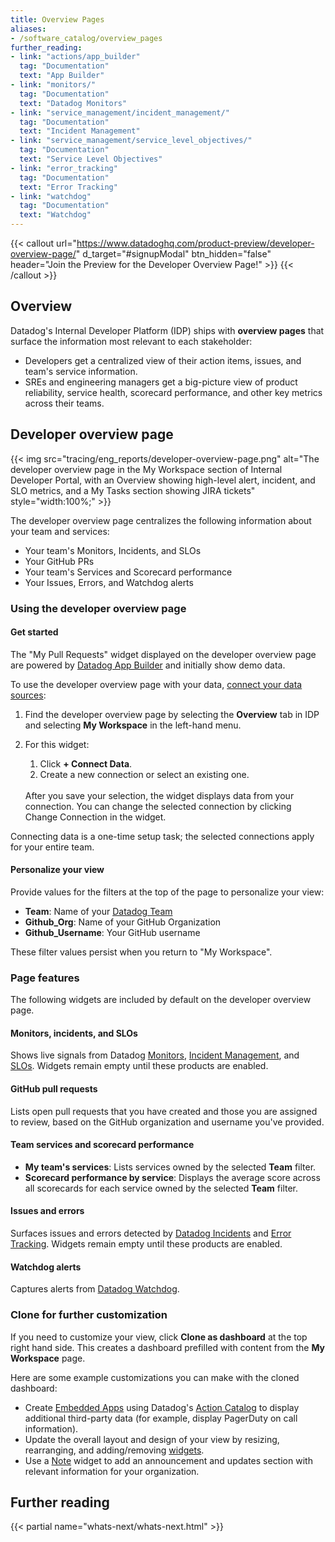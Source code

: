 ```yaml
---
title: Overview Pages
aliases:
- /software_catalog/overview_pages
further_reading:
- link: "actions/app_builder"
  tag: "Documentation"
  text: "App Builder"
- link: "monitors/"
  tag: "Documentation"
  text: "Datadog Monitors"
- link: "service_management/incident_management/"
  tag: "Documentation"
  text: "Incident Management"
- link: "service_management/service_level_objectives/"
  tag: "Documentation"
  text: "Service Level Objectives"
- link: "error_tracking"
  tag: "Documentation"
  text: "Error Tracking"
- link: "watchdog"
  tag: "Documentation"
  text: "Watchdog"
---
```


{{< callout url="https://www.datadoghq.com/product-preview/developer-overview-page/" d_target="#signupModal" btn_hidden="false" header="Join the Preview for the Developer Overview Page!" >}}
{{< /callout >}}

## Overview

Datadog's Internal Developer Platform (IDP) ships with **overview pages** that surface the information most relevant to each stakeholder:
- Developers get a centralized view of their action items, issues, and team's service information.
- SREs and engineering managers get a big-picture view of product reliability, service health, scorecard performance, and other key metrics across their teams. 

## Developer overview page

{{< img src="tracing/eng_reports/developer-overview-page.png" alt="The developer overview page in the My Workspace section of Internal Developer Portal, with an Overview showing high-level alert, incident, and SLO metrics, and a My Tasks section showing JIRA tickets" style="width:100%;" >}}

The developer overview page centralizes the following information about your team and services:
- Your team's Monitors, Incidents, and SLOs
- Your GitHub PRs
- Your team's Services and Scorecard performance
- Your Issues, Errors, and Watchdog alerts

### Using the developer overview page

#### Get started

The "My Pull Requests" widget displayed on the developer overview page are powered by [Datadog App Builder][9] and initially show demo data.

To use the developer overview page with your data, [connect your data sources][10]:
1. Find the developer overview page by selecting the **Overview** tab in IDP and selecting **My Workspace** in the left-hand menu. 
1. For this widget:

   1. Click **+ Connect Data**.
   1. Create a new connection or select an existing one. 
   
   <br>
   After you save your selection, the widget displays data from your connection. You can change the selected connection by clicking Change Connection in the widget.

<div class="alert alert-info">Connecting data is a one-time setup task; the selected connections apply for your entire team.</div>
   
#### Personalize your view

Provide values for the filters at the top of the page to personalize your view:
- **Team**: Name of your [Datadog Team][8] 
- **Github_Org**: Name of your GitHub Organization
- **Github_Username**: Your GitHub username

<div class="alert alert-info">These filter values persist when you return to "My Workspace".</div>

### Page features

The following widgets are included by default on the developer overview page.

#### Monitors, incidents, and SLOs

Shows live signals from Datadog [Monitors][6], [Incident Management][3], and [SLOs][7]. Widgets remain empty until these products are enabled.

#### GitHub pull requests

Lists open pull requests that you have created and those you are assigned to review, based on the GitHub organization and username you've provided.

#### Team services and scorecard performance

- **My team's services**: Lists services owned by the selected **Team** filter.  
- **Scorecard performance by service**: Displays the average score across all scorecards for each service owned by the selected **Team** filter.

#### Issues and errors

Surfaces issues and errors detected by [Datadog Incidents][3] and [Error Tracking][4]. Widgets remain empty until these products are enabled.

#### Watchdog alerts

Captures alerts from [Datadog Watchdog][5].

### Clone for further customization

If you need to customize your view, click **Clone as dashboard** at the top right hand side. This creates a dashboard prefilled with content from the **My Workspace** page. 

Here are some example customizations you can make with the cloned dashboard:
- Create [Embedded Apps][2] using Datadog's [Action Catalog][11] to display additional third-party data (for example, display PagerDuty on call information).
- Update the overall layout and design of your view by resizing, rearranging, and adding/removing [widgets][12].
- Use a [Note][13] widget to add an announcement and updates section with relevant information for your organization.

## Further reading

{{< partial name="whats-next/whats-next.html" >}}

[1]: /actions/app_builder
[2]: /actions/app_builder/embedded_apps/
[3]: /service_management/incident_management/
[4]: /error_tracking/
[5]: /watchdog/
[6]: /monitors/
[7]: /service_management/service_level_objectives/
[8]: /account_management/teams/
[9]: /actions/app_builder/#apps-created-by-datadog
[10]: /actions/connections
[11]: /actions/actions_catalog/
[12]: /dashboards/widgets/
[13]: /dashboards/widgets/note/

